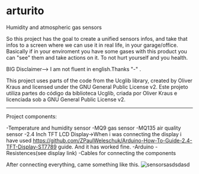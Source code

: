 # arturito

Humidity and atmospheric gas sensors

So this project has the goal to create a unified sensors infos, and take that infos to a screen where we can use it in real life, in your garage/office.
Basically if in your enviroment you have some gases with this product you can "see" them and take actions on it.
To not hurt yourself and you health.

BIG Disclaimer--> I am not fluent in english.Thanks "-" .

This project uses parts of the code from the Ucglib library, created by Oliver Kraus and licensed under the GNU General Public License v2.
Este projeto utiliza partes do código da biblioteca Ucglib, criada por Oliver Kraus e licenciada sob a GNU General Public License v2.


-------------------------------------------------------

Project components:

-Temperature and humidity sensor
-MQ9 gas sensor
-MQ135 air quality sensor
-2.4 Inch TFT LCD Display->When i was connecting the display i have used https://github.com/ZPaulWeleschuk/Arduino-How-To-Guide-2.4-TFT-Display-ST7789 guide. And it has worked fine.
-Arduino
-Resistences(see display link)
-Cables for connecting the components

After connecting everything, came something like this.
![sensorsasdsdasd](https://github.com/user-attachments/assets/d16c477d-be46-429c-824f-b0553d707e05)


